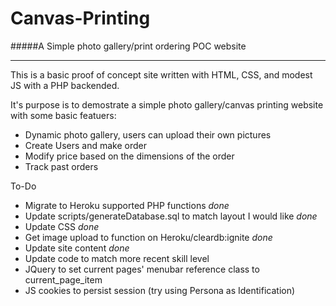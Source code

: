 Canvas-Printing
===

#####A Simple photo gallery/print ordering POC website

***

This is a basic proof of concept site written with HTML, CSS, and modest JS with a PHP backended.   

It's purpose is to demostrate a simple photo gallery/canvas printing website with some basic featuers:

- Dynamic photo gallery, users can upload their own pictures
- Create Users and make order
- Modify price based on the dimensions of the order
- Track past orders


To-Do

- Migrate to Heroku supported PHP functions *done*
- Update scripts/generateDatabase.sql to match layout I would like *done*
- Update CSS *done*
- Get image upload to function on Heroku/cleardb:ignite *done*
- Update site content *done*
- Update code to match more recent skill level
- JQuery to set current pages' menubar reference class to current_page_item
- JS cookies to persist session (try using Persona as Identification)
